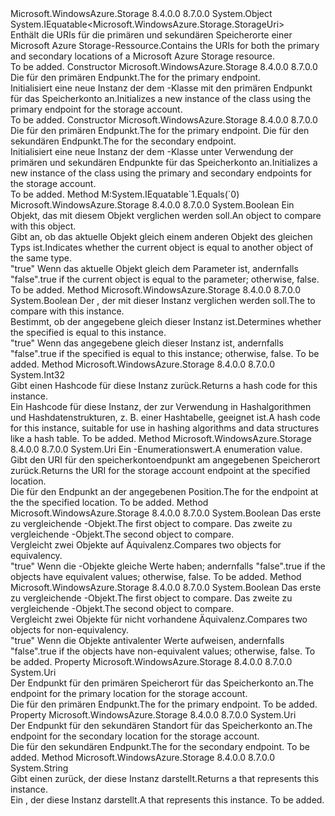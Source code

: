 <Type Name="StorageUri" FullName="Microsoft.WindowsAzure.Storage.StorageUri">
  <TypeSignature Language="C#" Value="public sealed class StorageUri : IEquatable&lt;Microsoft.WindowsAzure.Storage.StorageUri&gt;" />
  <TypeSignature Language="ILAsm" Value=".class public auto ansi sealed beforefieldinit StorageUri extends System.Object implements class System.IEquatable`1&lt;class Microsoft.WindowsAzure.Storage.StorageUri&gt;" />
  <TypeSignature Language="DocId" Value="T:Microsoft.WindowsAzure.Storage.StorageUri" />
  <TypeSignature Language="VB.NET" Value="Public NotInheritable Class StorageUri&#xA;Implements IEquatable(Of StorageUri)" />
  <TypeSignature Language="F#" Value="type StorageUri = class&#xA;    interface IEquatable&lt;StorageUri&gt;" />
  <AssemblyInfo>
    <AssemblyName>Microsoft.WindowsAzure.Storage</AssemblyName>
    <AssemblyVersion>8.4.0.0</AssemblyVersion>
    <AssemblyVersion>8.7.0.0</AssemblyVersion>
  </AssemblyInfo>
  <Base>
    <BaseTypeName>System.Object</BaseTypeName>
  </Base>
  <Interfaces>
    <Interface>
      <InterfaceName>System.IEquatable&lt;Microsoft.WindowsAzure.Storage.StorageUri&gt;</InterfaceName>
    </Interface>
  </Interfaces>
  <Docs>
    <summary>
            <span data-ttu-id="61b01-101">Enthält die URIs für die primären und sekundären Speicherorte einer Microsoft Azure Storage-Ressource.</span><span class="sxs-lookup"><span data-stu-id="61b01-101">Contains the URIs for both the primary and secondary locations of a Microsoft Azure Storage resource.</span></span>
            </summary>
    <remarks>To be added.</remarks>
  </Docs>
  <Members>
    <Member MemberName=".ctor">
      <MemberSignature Language="C#" Value="public StorageUri (Uri primaryUri);" />
      <MemberSignature Language="ILAsm" Value=".method public hidebysig specialname rtspecialname instance void .ctor(class System.Uri primaryUri) cil managed" />
      <MemberSignature Language="DocId" Value="M:Microsoft.WindowsAzure.Storage.StorageUri.#ctor(System.Uri)" />
      <MemberSignature Language="VB.NET" Value="Public Sub New (primaryUri As Uri)" />
      <MemberSignature Language="F#" Value="new Microsoft.WindowsAzure.Storage.StorageUri : Uri -&gt; Microsoft.WindowsAzure.Storage.StorageUri" Usage="new Microsoft.WindowsAzure.Storage.StorageUri primaryUri" />
      <MemberType>Constructor</MemberType>
      <AssemblyInfo>
        <AssemblyName>Microsoft.WindowsAzure.Storage</AssemblyName>
        <AssemblyVersion>8.4.0.0</AssemblyVersion>
        <AssemblyVersion>8.7.0.0</AssemblyVersion>
      </AssemblyInfo>
      <Parameters>
        <Parameter Name="primaryUri" Type="System.Uri" />
      </Parameters>
      <Docs>
        <param name="primaryUri"><span data-ttu-id="61b01-102">Die <see cref="T:System.Uri" /> für den primären Endpunkt.</span><span class="sxs-lookup"><span data-stu-id="61b01-102">The <see cref="T:System.Uri" /> for the primary endpoint.</span></span></param>
        <summary>
            <span data-ttu-id="61b01-103">Initialisiert eine neue Instanz der dem <see cref="T:Microsoft.WindowsAzure.Storage.StorageUri" /> -Klasse mit den primären Endpunkt für das Speicherkonto an.</span><span class="sxs-lookup"><span data-stu-id="61b01-103">Initializes a new instance of the <see cref="T:Microsoft.WindowsAzure.Storage.StorageUri" /> class using the primary endpoint for the storage account.</span></span>
            </summary>
        <remarks>To be added.</remarks>
      </Docs>
    </Member>
    <Member MemberName=".ctor">
      <MemberSignature Language="C#" Value="public StorageUri (Uri primaryUri, Uri secondaryUri);" />
      <MemberSignature Language="ILAsm" Value=".method public hidebysig specialname rtspecialname instance void .ctor(class System.Uri primaryUri, class System.Uri secondaryUri) cil managed" />
      <MemberSignature Language="DocId" Value="M:Microsoft.WindowsAzure.Storage.StorageUri.#ctor(System.Uri,System.Uri)" />
      <MemberSignature Language="VB.NET" Value="Public Sub New (primaryUri As Uri, secondaryUri As Uri)" />
      <MemberSignature Language="F#" Value="new Microsoft.WindowsAzure.Storage.StorageUri : Uri * Uri -&gt; Microsoft.WindowsAzure.Storage.StorageUri" Usage="new Microsoft.WindowsAzure.Storage.StorageUri (primaryUri, secondaryUri)" />
      <MemberType>Constructor</MemberType>
      <AssemblyInfo>
        <AssemblyName>Microsoft.WindowsAzure.Storage</AssemblyName>
        <AssemblyVersion>8.4.0.0</AssemblyVersion>
        <AssemblyVersion>8.7.0.0</AssemblyVersion>
      </AssemblyInfo>
      <Parameters>
        <Parameter Name="primaryUri" Type="System.Uri" />
        <Parameter Name="secondaryUri" Type="System.Uri" />
      </Parameters>
      <Docs>
        <param name="primaryUri"><span data-ttu-id="61b01-104">Die <see cref="T:System.Uri" /> für den primären Endpunkt.</span><span class="sxs-lookup"><span data-stu-id="61b01-104">The <see cref="T:System.Uri" /> for the primary endpoint.</span></span></param>
        <param name="secondaryUri"><span data-ttu-id="61b01-105">Die <see cref="T:System.Uri" /> für den sekundären Endpunkt.</span><span class="sxs-lookup"><span data-stu-id="61b01-105">The <see cref="T:System.Uri" /> for the secondary endpoint.</span></span></param>
        <summary>
            <span data-ttu-id="61b01-106">Initialisiert eine neue Instanz der dem <see cref="T:Microsoft.WindowsAzure.Storage.StorageUri" /> -Klasse unter Verwendung der primären und sekundären Endpunkte für das Speicherkonto an.</span><span class="sxs-lookup"><span data-stu-id="61b01-106">Initializes a new instance of the <see cref="T:Microsoft.WindowsAzure.Storage.StorageUri" /> class using the primary and secondary endpoints for the storage account.</span></span>
            </summary>
        <remarks>To be added.</remarks>
      </Docs>
    </Member>
    <Member MemberName="Equals">
      <MemberSignature Language="C#" Value="public bool Equals (Microsoft.WindowsAzure.Storage.StorageUri other);" />
      <MemberSignature Language="ILAsm" Value=".method public hidebysig newslot virtual instance bool Equals(class Microsoft.WindowsAzure.Storage.StorageUri other) cil managed" />
      <MemberSignature Language="DocId" Value="M:Microsoft.WindowsAzure.Storage.StorageUri.Equals(Microsoft.WindowsAzure.Storage.StorageUri)" />
      <MemberSignature Language="VB.NET" Value="Public Function Equals (other As StorageUri) As Boolean" />
      <MemberSignature Language="F#" Value="override this.Equals : Microsoft.WindowsAzure.Storage.StorageUri -&gt; bool" Usage="storageUri.Equals other" />
      <MemberType>Method</MemberType>
      <Implements>
        <InterfaceMember>M:System.IEquatable`1.Equals(`0)</InterfaceMember>
      </Implements>
      <AssemblyInfo>
        <AssemblyName>Microsoft.WindowsAzure.Storage</AssemblyName>
        <AssemblyVersion>8.4.0.0</AssemblyVersion>
        <AssemblyVersion>8.7.0.0</AssemblyVersion>
      </AssemblyInfo>
      <ReturnValue>
        <ReturnType>System.Boolean</ReturnType>
      </ReturnValue>
      <Parameters>
        <Parameter Name="other" Type="Microsoft.WindowsAzure.Storage.StorageUri" />
      </Parameters>
      <Docs>
        <param name="other"><span data-ttu-id="61b01-107">Ein Objekt, das mit diesem Objekt verglichen werden soll.</span><span class="sxs-lookup"><span data-stu-id="61b01-107">An object to compare with this object.</span></span></param>
        <summary>
            <span data-ttu-id="61b01-108">Gibt an, ob das aktuelle Objekt gleich einem anderen Objekt des gleichen Typs ist.</span><span class="sxs-lookup"><span data-stu-id="61b01-108">Indicates whether the current object is equal to another object of the same type.</span></span>
            </summary>
        <returns>
          <span data-ttu-id="61b01-109"><c>"true"</c> Wenn das aktuelle Objekt gleich dem <paramref name="other" /> Parameter ist, andernfalls <c>"false"</c>.</span><span class="sxs-lookup"><span data-stu-id="61b01-109"><c>true</c> if the current object is equal to the <paramref name="other" /> parameter; otherwise, <c>false</c>.</span></span></returns>
        <remarks>To be added.</remarks>
      </Docs>
    </Member>
    <Member MemberName="Equals">
      <MemberSignature Language="C#" Value="public override bool Equals (object obj);" />
      <MemberSignature Language="ILAsm" Value=".method public hidebysig virtual instance bool Equals(object obj) cil managed" />
      <MemberSignature Language="DocId" Value="M:Microsoft.WindowsAzure.Storage.StorageUri.Equals(System.Object)" />
      <MemberSignature Language="VB.NET" Value="Public Overrides Function Equals (obj As Object) As Boolean" />
      <MemberSignature Language="F#" Value="override this.Equals : obj -&gt; bool" Usage="storageUri.Equals obj" />
      <MemberType>Method</MemberType>
      <AssemblyInfo>
        <AssemblyName>Microsoft.WindowsAzure.Storage</AssemblyName>
        <AssemblyVersion>8.4.0.0</AssemblyVersion>
        <AssemblyVersion>8.7.0.0</AssemblyVersion>
      </AssemblyInfo>
      <ReturnValue>
        <ReturnType>System.Boolean</ReturnType>
      </ReturnValue>
      <Parameters>
        <Parameter Name="obj" Type="System.Object" />
      </Parameters>
      <Docs>
        <param name="obj"><span data-ttu-id="61b01-110">Der <see cref="T:System.Object" />, der mit dieser Instanz verglichen werden soll.</span><span class="sxs-lookup"><span data-stu-id="61b01-110">The <see cref="T:System.Object" /> to compare with this instance.</span></span></param>
        <summary>
            <span data-ttu-id="61b01-111">Bestimmt, ob der angegebene <see cref="T:System.Object" /> gleich dieser Instanz ist.</span><span class="sxs-lookup"><span data-stu-id="61b01-111">Determines whether the specified <see cref="T:System.Object" /> is equal to this instance.</span></span>
            </summary>
        <returns>
          <span data-ttu-id="61b01-112"><c>"true"</c> Wenn das angegebene <see cref="T:System.Object" /> gleich dieser Instanz ist, andernfalls <c>"false"</c>.</span><span class="sxs-lookup"><span data-stu-id="61b01-112"><c>true</c> if the specified <see cref="T:System.Object" /> is equal to this instance; otherwise, <c>false</c>.</span></span></returns>
        <remarks>To be added.</remarks>
      </Docs>
    </Member>
    <Member MemberName="GetHashCode">
      <MemberSignature Language="C#" Value="public override int GetHashCode ();" />
      <MemberSignature Language="ILAsm" Value=".method public hidebysig virtual instance int32 GetHashCode() cil managed" />
      <MemberSignature Language="DocId" Value="M:Microsoft.WindowsAzure.Storage.StorageUri.GetHashCode" />
      <MemberSignature Language="VB.NET" Value="Public Overrides Function GetHashCode () As Integer" />
      <MemberSignature Language="F#" Value="override this.GetHashCode : unit -&gt; int" Usage="storageUri.GetHashCode " />
      <MemberType>Method</MemberType>
      <AssemblyInfo>
        <AssemblyName>Microsoft.WindowsAzure.Storage</AssemblyName>
        <AssemblyVersion>8.4.0.0</AssemblyVersion>
        <AssemblyVersion>8.7.0.0</AssemblyVersion>
      </AssemblyInfo>
      <ReturnValue>
        <ReturnType>System.Int32</ReturnType>
      </ReturnValue>
      <Parameters />
      <Docs>
        <summary>
            <span data-ttu-id="61b01-113">Gibt einen Hashcode für diese Instanz zurück.</span><span class="sxs-lookup"><span data-stu-id="61b01-113">Returns a hash code for this instance.</span></span>
            </summary>
        <returns>
            <span data-ttu-id="61b01-114">Ein Hashcode für diese Instanz, der zur Verwendung in Hashalgorithmen und Hashdatenstrukturen, z. B. einer Hashtabelle, geeignet ist.</span><span class="sxs-lookup"><span data-stu-id="61b01-114">A hash code for this instance, suitable for use in hashing algorithms and data structures like a hash table.</span></span> 
            </returns>
        <remarks>To be added.</remarks>
      </Docs>
    </Member>
    <Member MemberName="GetUri">
      <MemberSignature Language="C#" Value="public Uri GetUri (Microsoft.WindowsAzure.Storage.StorageLocation location);" />
      <MemberSignature Language="ILAsm" Value=".method public hidebysig instance class System.Uri GetUri(valuetype Microsoft.WindowsAzure.Storage.StorageLocation location) cil managed" />
      <MemberSignature Language="DocId" Value="M:Microsoft.WindowsAzure.Storage.StorageUri.GetUri(Microsoft.WindowsAzure.Storage.StorageLocation)" />
      <MemberSignature Language="VB.NET" Value="Public Function GetUri (location As StorageLocation) As Uri" />
      <MemberSignature Language="F#" Value="member this.GetUri : Microsoft.WindowsAzure.Storage.StorageLocation -&gt; Uri" Usage="storageUri.GetUri location" />
      <MemberType>Method</MemberType>
      <AssemblyInfo>
        <AssemblyName>Microsoft.WindowsAzure.Storage</AssemblyName>
        <AssemblyVersion>8.4.0.0</AssemblyVersion>
        <AssemblyVersion>8.7.0.0</AssemblyVersion>
      </AssemblyInfo>
      <ReturnValue>
        <ReturnType>System.Uri</ReturnType>
      </ReturnValue>
      <Parameters>
        <Parameter Name="location" Type="Microsoft.WindowsAzure.Storage.StorageLocation" />
      </Parameters>
      <Docs>
        <param name="location"><span data-ttu-id="61b01-115">Ein <see cref="T:Microsoft.WindowsAzure.Storage.StorageLocation" />-Enumerationswert.</span><span class="sxs-lookup"><span data-stu-id="61b01-115">A <see cref="T:Microsoft.WindowsAzure.Storage.StorageLocation" /> enumeration value.</span></span></param>
        <summary>
            <span data-ttu-id="61b01-116">Gibt den URI für den speicherkontoendpunkt am angegebenen Speicherort zurück.</span><span class="sxs-lookup"><span data-stu-id="61b01-116">Returns the URI for the storage account endpoint at the specified location.</span></span>
            </summary>
        <returns><span data-ttu-id="61b01-117">Die <see cref="T:System.Uri" /> für den Endpunkt an der angegebenen Position.</span><span class="sxs-lookup"><span data-stu-id="61b01-117">The <see cref="T:System.Uri" /> for the endpoint at the the specified location.</span></span></returns>
        <remarks>To be added.</remarks>
      </Docs>
    </Member>
    <Member MemberName="op_Equality">
      <MemberSignature Language="C#" Value="public static bool operator == (Microsoft.WindowsAzure.Storage.StorageUri uri1, Microsoft.WindowsAzure.Storage.StorageUri uri2);" />
      <MemberSignature Language="ILAsm" Value=".method public static hidebysig specialname bool op_Equality(class Microsoft.WindowsAzure.Storage.StorageUri uri1, class Microsoft.WindowsAzure.Storage.StorageUri uri2) cil managed" />
      <MemberSignature Language="DocId" Value="M:Microsoft.WindowsAzure.Storage.StorageUri.op_Equality(Microsoft.WindowsAzure.Storage.StorageUri,Microsoft.WindowsAzure.Storage.StorageUri)" />
      <MemberSignature Language="VB.NET" Value="Public Shared Operator == (uri1 As StorageUri, uri2 As StorageUri) As Boolean" />
      <MemberSignature Language="F#" Value="static member ( = ) : Microsoft.WindowsAzure.Storage.StorageUri * Microsoft.WindowsAzure.Storage.StorageUri -&gt; bool" Usage="uri1 = uri2" />
      <MemberType>Method</MemberType>
      <AssemblyInfo>
        <AssemblyName>Microsoft.WindowsAzure.Storage</AssemblyName>
        <AssemblyVersion>8.4.0.0</AssemblyVersion>
        <AssemblyVersion>8.7.0.0</AssemblyVersion>
      </AssemblyInfo>
      <ReturnValue>
        <ReturnType>System.Boolean</ReturnType>
      </ReturnValue>
      <Parameters>
        <Parameter Name="uri1" Type="Microsoft.WindowsAzure.Storage.StorageUri" />
        <Parameter Name="uri2" Type="Microsoft.WindowsAzure.Storage.StorageUri" />
      </Parameters>
      <Docs>
        <param name="uri1"><span data-ttu-id="61b01-118">Das erste zu vergleichende <see cref="T:Microsoft.WindowsAzure.Storage.StorageUri" />-Objekt.</span><span class="sxs-lookup"><span data-stu-id="61b01-118">The first <see cref="T:Microsoft.WindowsAzure.Storage.StorageUri" /> object to compare.</span></span></param>
        <param name="uri2"><span data-ttu-id="61b01-119">Das zweite zu vergleichende <see cref="T:Microsoft.WindowsAzure.Storage.StorageUri" />-Objekt.</span><span class="sxs-lookup"><span data-stu-id="61b01-119">The second <see cref="T:Microsoft.WindowsAzure.Storage.StorageUri" /> object to compare.</span></span></param>
        <summary>
            <span data-ttu-id="61b01-120">Vergleicht zwei <see cref="T:Microsoft.WindowsAzure.Storage.StorageUri" /> Objekte auf Äquivalenz.</span><span class="sxs-lookup"><span data-stu-id="61b01-120">Compares two <see cref="T:Microsoft.WindowsAzure.Storage.StorageUri" /> objects for equivalency.</span></span>
            </summary>
        <returns>
          <span data-ttu-id="61b01-121"><c>"true"</c> Wenn die <see cref="T:Microsoft.WindowsAzure.Storage.StorageUri" /> -Objekte gleiche Werte haben; andernfalls <c>"false"</c>.</span><span class="sxs-lookup"><span data-stu-id="61b01-121"><c>true</c> if the <see cref="T:Microsoft.WindowsAzure.Storage.StorageUri" /> objects have equivalent values; otherwise, <c>false</c>.</span></span></returns>
        <remarks>To be added.</remarks>
      </Docs>
    </Member>
    <Member MemberName="op_Inequality">
      <MemberSignature Language="C#" Value="public static bool operator != (Microsoft.WindowsAzure.Storage.StorageUri uri1, Microsoft.WindowsAzure.Storage.StorageUri uri2);" />
      <MemberSignature Language="ILAsm" Value=".method public static hidebysig specialname bool op_Inequality(class Microsoft.WindowsAzure.Storage.StorageUri uri1, class Microsoft.WindowsAzure.Storage.StorageUri uri2) cil managed" />
      <MemberSignature Language="DocId" Value="M:Microsoft.WindowsAzure.Storage.StorageUri.op_Inequality(Microsoft.WindowsAzure.Storage.StorageUri,Microsoft.WindowsAzure.Storage.StorageUri)" />
      <MemberSignature Language="VB.NET" Value="Public Shared Operator != (uri1 As StorageUri, uri2 As StorageUri) As Boolean" />
      <MemberSignature Language="F#" Value="static member op_Inequality : Microsoft.WindowsAzure.Storage.StorageUri * Microsoft.WindowsAzure.Storage.StorageUri -&gt; bool" Usage="Microsoft.WindowsAzure.Storage.StorageUri.op_Inequality (uri1, uri2)" />
      <MemberType>Method</MemberType>
      <AssemblyInfo>
        <AssemblyName>Microsoft.WindowsAzure.Storage</AssemblyName>
        <AssemblyVersion>8.4.0.0</AssemblyVersion>
        <AssemblyVersion>8.7.0.0</AssemblyVersion>
      </AssemblyInfo>
      <ReturnValue>
        <ReturnType>System.Boolean</ReturnType>
      </ReturnValue>
      <Parameters>
        <Parameter Name="uri1" Type="Microsoft.WindowsAzure.Storage.StorageUri" />
        <Parameter Name="uri2" Type="Microsoft.WindowsAzure.Storage.StorageUri" />
      </Parameters>
      <Docs>
        <param name="uri1"><span data-ttu-id="61b01-122">Das erste zu vergleichende <see cref="T:Microsoft.WindowsAzure.Storage.StorageUri" />-Objekt.</span><span class="sxs-lookup"><span data-stu-id="61b01-122">The first <see cref="T:Microsoft.WindowsAzure.Storage.StorageUri" /> object to compare.</span></span></param>
        <param name="uri2"><span data-ttu-id="61b01-123">Das zweite zu vergleichende <see cref="T:Microsoft.WindowsAzure.Storage.StorageUri" />-Objekt.</span><span class="sxs-lookup"><span data-stu-id="61b01-123">The second <see cref="T:Microsoft.WindowsAzure.Storage.StorageUri" /> object to compare.</span></span></param>
        <summary>
            <span data-ttu-id="61b01-124">Vergleicht zwei <see cref="T:Microsoft.WindowsAzure.Storage.StorageUri" /> Objekte für nicht vorhandene Äquivalenz.</span><span class="sxs-lookup"><span data-stu-id="61b01-124">Compares two <see cref="T:Microsoft.WindowsAzure.Storage.StorageUri" /> objects for non-equivalency.</span></span>
            </summary>
        <returns>
          <span data-ttu-id="61b01-125"><c>"true"</c> Wenn die <see cref="T:Microsoft.WindowsAzure.Storage.StorageUri" /> Objekte antivalenter Werte aufweisen, andernfalls <c>"false"</c>.</span><span class="sxs-lookup"><span data-stu-id="61b01-125"><c>true</c> if the <see cref="T:Microsoft.WindowsAzure.Storage.StorageUri" /> objects have non-equivalent values; otherwise, <c>false</c>.</span></span></returns>
        <remarks>To be added.</remarks>
      </Docs>
    </Member>
    <Member MemberName="PrimaryUri">
      <MemberSignature Language="C#" Value="public Uri PrimaryUri { get; }" />
      <MemberSignature Language="ILAsm" Value=".property instance class System.Uri PrimaryUri" />
      <MemberSignature Language="DocId" Value="P:Microsoft.WindowsAzure.Storage.StorageUri.PrimaryUri" />
      <MemberSignature Language="VB.NET" Value="Public ReadOnly Property PrimaryUri As Uri" />
      <MemberSignature Language="F#" Value="member this.PrimaryUri : Uri" Usage="Microsoft.WindowsAzure.Storage.StorageUri.PrimaryUri" />
      <MemberType>Property</MemberType>
      <AssemblyInfo>
        <AssemblyName>Microsoft.WindowsAzure.Storage</AssemblyName>
        <AssemblyVersion>8.4.0.0</AssemblyVersion>
        <AssemblyVersion>8.7.0.0</AssemblyVersion>
      </AssemblyInfo>
      <ReturnValue>
        <ReturnType>System.Uri</ReturnType>
      </ReturnValue>
      <Docs>
        <summary>
            <span data-ttu-id="61b01-126">Der Endpunkt für den primären Speicherort für das Speicherkonto an.</span><span class="sxs-lookup"><span data-stu-id="61b01-126">The endpoint for the primary location for the storage account.</span></span>
            </summary>
        <value><span data-ttu-id="61b01-127">Die <see cref="T:System.Uri" /> für den primären Endpunkt.</span><span class="sxs-lookup"><span data-stu-id="61b01-127">The <see cref="T:System.Uri" /> for the primary endpoint.</span></span></value>
        <remarks>To be added.</remarks>
      </Docs>
    </Member>
    <Member MemberName="SecondaryUri">
      <MemberSignature Language="C#" Value="public Uri SecondaryUri { get; }" />
      <MemberSignature Language="ILAsm" Value=".property instance class System.Uri SecondaryUri" />
      <MemberSignature Language="DocId" Value="P:Microsoft.WindowsAzure.Storage.StorageUri.SecondaryUri" />
      <MemberSignature Language="VB.NET" Value="Public ReadOnly Property SecondaryUri As Uri" />
      <MemberSignature Language="F#" Value="member this.SecondaryUri : Uri" Usage="Microsoft.WindowsAzure.Storage.StorageUri.SecondaryUri" />
      <MemberType>Property</MemberType>
      <AssemblyInfo>
        <AssemblyName>Microsoft.WindowsAzure.Storage</AssemblyName>
        <AssemblyVersion>8.4.0.0</AssemblyVersion>
        <AssemblyVersion>8.7.0.0</AssemblyVersion>
      </AssemblyInfo>
      <ReturnValue>
        <ReturnType>System.Uri</ReturnType>
      </ReturnValue>
      <Docs>
        <summary>
            <span data-ttu-id="61b01-128">Der Endpunkt für den sekundären Standort für das Speicherkonto an.</span><span class="sxs-lookup"><span data-stu-id="61b01-128">The endpoint for the secondary location for the storage account.</span></span>
            </summary>
        <value><span data-ttu-id="61b01-129">Die <see cref="T:System.Uri" /> für den sekundären Endpunkt.</span><span class="sxs-lookup"><span data-stu-id="61b01-129">The <see cref="T:System.Uri" /> for the secondary endpoint.</span></span></value>
        <remarks>To be added.</remarks>
      </Docs>
    </Member>
    <Member MemberName="ToString">
      <MemberSignature Language="C#" Value="public override string ToString ();" />
      <MemberSignature Language="ILAsm" Value=".method public hidebysig virtual instance string ToString() cil managed" />
      <MemberSignature Language="DocId" Value="M:Microsoft.WindowsAzure.Storage.StorageUri.ToString" />
      <MemberSignature Language="VB.NET" Value="Public Overrides Function ToString () As String" />
      <MemberSignature Language="F#" Value="override this.ToString : unit -&gt; string" Usage="storageUri.ToString " />
      <MemberType>Method</MemberType>
      <AssemblyInfo>
        <AssemblyName>Microsoft.WindowsAzure.Storage</AssemblyName>
        <AssemblyVersion>8.4.0.0</AssemblyVersion>
        <AssemblyVersion>8.7.0.0</AssemblyVersion>
      </AssemblyInfo>
      <ReturnValue>
        <ReturnType>System.String</ReturnType>
      </ReturnValue>
      <Parameters />
      <Docs>
        <summary>
            <span data-ttu-id="61b01-130">Gibt einen <see cref="T:System.String" /> zurück, der diese Instanz darstellt.</span><span class="sxs-lookup"><span data-stu-id="61b01-130">Returns a <see cref="T:System.String" /> that represents this instance.</span></span>
            </summary>
        <returns>
            <span data-ttu-id="61b01-131">Ein <see cref="T:System.String" />, der diese Instanz darstellt.</span><span class="sxs-lookup"><span data-stu-id="61b01-131">A <see cref="T:System.String" /> that represents this instance.</span></span>
            </returns>
        <remarks>To be added.</remarks>
      </Docs>
    </Member>
  </Members>
</Type>